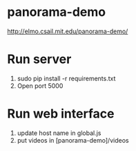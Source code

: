 # panorama-demo
http://elmo.csail.mit.edu/panorama-demo/

# Run server
1. sudo pip install -r requirements.txt
2. Open port 5000

# Run web interface
1. update host name in global.js
2. put videos in [panorama-demo]/videos 

